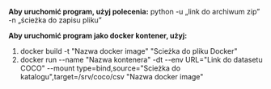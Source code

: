 __Aby uruchomić program, użyj polecenia:__ python -u „link do archiwum zip” -n „ścieżka do zapisu pliku”

__Aby uruchomić program jako docker kontener, użyj:__

1) docker build -t "Nazwa docker image" "Scieżka do pliku Docker"
2) docker run --name "Nazwa kontenera" -dt --env URL="Link do datasetu COCO" --mount type=bind,source="Scieżka do katalogu",target=/srv/coco/csv "Nazwa docker image"